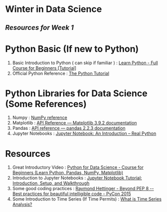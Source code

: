# Winter in Data Science

## *Resources for Week 1*

# Python Basic (If new to Python)

1. Basic Introduction to Python ( can skip if familiar ) : [Learn Python - Full Course for Beginners \[Tutorial\]](https://www.youtube.com/watch?v=rfscVS0vtbw)  
2. Official Python Reference : [The Python Tutorial](https://docs.python.org/3/tutorial/)

# Python Libraries for Data Science (Some References)

1. Numpy : [NumPy reference](https://numpy.org/doc/stable/reference/)  
2. Matplotlib : [API Reference — Matplotlib 3.9.2 documentation](https://matplotlib.org/stable/api/index.html)  
3. Pandas : [API reference — pandas 2.2.3 documentation](https://pandas.pydata.org/docs/reference/index.html)  
4. Jupyter Notebooks : [Jupyter Notebook: An Introduction – Real Python](https://realpython.com/jupyter-notebook-introduction/)

# Resources

1. Great Introductory Video : [Python for Data Science - Course for Beginners (Learn Python, Pandas, NumPy, Matplotlib)](https://www.youtube.com/watch?v=LHBE6Q9XlzI&list=PLWKjhJtqVAbnqBxcdjVGgT3uVR10bzTEB)  
2. Introduction to Jupyter Notebooks : [Jupyter Notebook Tutorial: Introduction, Setup, and Walkthrough](https://www.youtube.com/watch?v=HW29067qVWk)  
3. Some good coding practices : [Raymond Hettinger - Beyond PEP 8 -- Best practices for beautiful intelligible code - PyCon 2015](https://www.youtube.com/watch?v=wf-BqAjZb8M)  
4. Some Introduction to Time Series (If Time Permits)  :  [What is Time Series Analysis?](https://www.youtube.com/watch?v=GE3JOFwTWVM)

